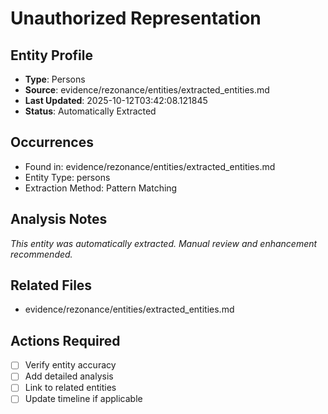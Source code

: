 # Unauthorized Representation

## Entity Profile
- **Type**: Persons
- **Source**: evidence/rezonance/entities/extracted_entities.md
- **Last Updated**: 2025-10-12T03:42:08.121845
- **Status**: Automatically Extracted

## Occurrences
- Found in: evidence/rezonance/entities/extracted_entities.md
- Entity Type: persons
- Extraction Method: Pattern Matching

## Analysis Notes
*This entity was automatically extracted. Manual review and enhancement recommended.*

## Related Files
- evidence/rezonance/entities/extracted_entities.md

## Actions Required
- [ ] Verify entity accuracy
- [ ] Add detailed analysis
- [ ] Link to related entities
- [ ] Update timeline if applicable
